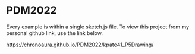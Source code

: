 # PDM2022

Every example is within a single sketch.js file.
To view this project from my personal github link, use the link below.

https://chronoaura.github.io/PDM2022/kpate41_P5Drawing/
